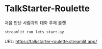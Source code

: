 # TalkStarter-Roulette
처음 만난 사람과의 대화 주제 룰렛

```bash
streamlit run lets_start.py
```

URL: https://talkstarter-roulette.streamlit.app/